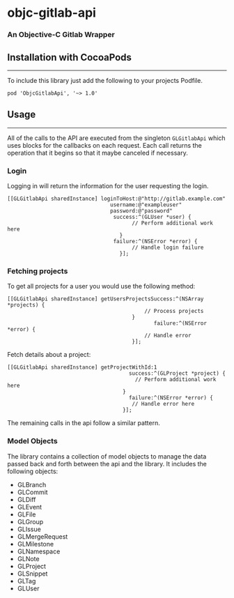 objc-gitlab-api
===============

### An Objective-C Gitlab Wrapper

## Installation with CocoaPods

<hr/>

To include this library just add the following to your projects Podfile.

```
pod 'ObjcGitlabApi', '~> 1.0'
```

## Usage

<hr/>

All of the calls to the API are executed from the singleton ```GLGitlabApi``` which uses blocks for the callbacks on each request.  Each call returns the operation that it begins so that it maybe canceled if necessary.

### Login

Logging in will return the information for the user requesting the login. 

```objc
[[GLGitlabApi sharedInstance] loginToHost:@"http://gitlab.example.com"
								 username:@"exampleuser"
				 				 password:@"password"
				  				  success:^(GLUser *user) {
									  	// Perform additional work here
									}
								  failure:^(NSError *error) {
								  		// Handle login failure
				  					}];
```

### Fetching projects

To get all projects for a user you would use the following method:

```objc
[[GLGitlabApi sharedInstance] getUsersProjectsSuccess:^(NSArray *projects) {
											// Process projects
										}
					       				       failure:^(NSError *error) {
											// Handle error
										}];
```

Fetch details about a project:

```objc
[[GLGitlabApi sharedInstance] getProjectWithId:1
  	                                   success:^(GLProject *project) {
		                                 // Perform additional work here
        		                     }
                	                   failure:^(NSError *error) {
                                 		// Handle error here
		                             }];
```

The remaining calls in the api follow a similar pattern.

### Model Objects

The library contains a collection of model objects to manage the data passed back and forth between the api and the library.  It includes the following objects:

- GLBranch
- GLCommit
- GLDiff
- GLEvent
- GLFile
- GLGroup
- GLIssue
- GLMergeRequest
- GLMilestone
- GLNamespace
- GLNote
- GLProject
- GLSnippet
- GLTag
- GLUser
